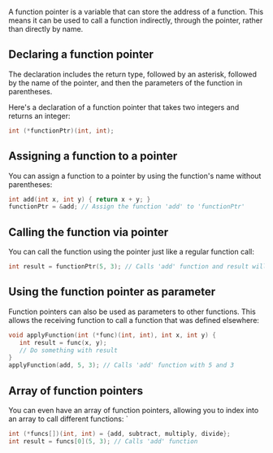 A function pointer is a variable that can store the address of a function. This means it can be used to call a function indirectly, through the pointer, rather than directly by name.

## Declaring a function pointer

The declaration includes the return type, followed by an asterisk, followed by the name of the pointer, and then the parameters of the function in parentheses. 

Here's a declaration of a function pointer that takes two integers and returns an integer:

```c++
int (*functionPtr)(int, int);
```

## Assigning a function to a pointer

You can assign a function to a pointer by using the function's name without parentheses:

```c++
int add(int x, int y) { return x + y; }
functionPtr = &add; // Assign the function 'add' to 'functionPtr'
```

## Calling the function via pointer

You can call the function using the pointer just like a regular function call:

```c++
int result = functionPtr(5, 3); // Calls 'add' function and result will be 8
```

## Using the function pointer as parameter

Function pointers can also be used as parameters to other functions. This allows the receiving function to call a function that was defined elsewhere:

```c++
void applyFunction(int (*func)(int, int), int x, int y) {
   int result = func(x, y);
   // Do something with result
}
applyFunction(add, 5, 3); // Calls 'add' function with 5 and 3
```

## Array of function pointers

You can even have an array of function pointers, allowing you to index into an array to call different functions:
`
```c++
int (*funcs[])(int, int) = {add, subtract, multiply, divide};
int result = funcs[0](5, 3); // Calls 'add' function
```